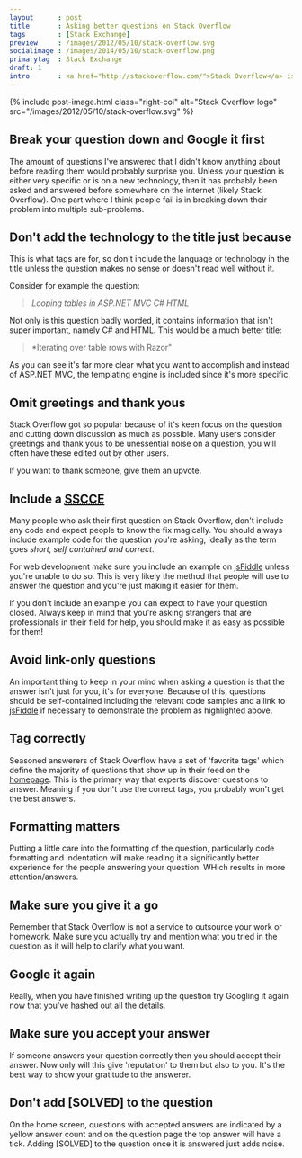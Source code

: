 ```yaml
---
layout      : post
title       : Asking better questions on Stack Overflow
tags        : [Stack Exchange]
preview     : /images/2012/05/10/stack-overflow.svg
socialimage : /images/2014/05/10/stack-overflow.png
primarytag  : Stack Exchange
draft: 1
intro       : <a href="http://stackoverflow.com/">Stack Overflow</a> is a brilliant resource for asking software development questions. There is a certain amount of etiquette you should follow though that isn't immediately obvious to new users. This article tries to clear this up so you can get down to asking great questions and helping the site, the industry and the web grow.
---
```


{% include post-image.html class="right-col" alt="Stack Overflow logo" src="/images/2012/05/10/stack-overflow.svg" %}

## Break your question down and Google it first

The amount of questions I've answered that I didn't know anything about before reading them would probably surprise you. Unless your question is either very specific or is on a new technology, then it has probably been asked and answered before somewhere on the internet (likely Stack Overflow). One part where I think people fail is in breaking down their problem into multiple sub-problems.



## Don't add the technology to the title just because

This is what tags are for, so don't include the language or technology in the title unless the question makes no sense or doesn't read well without it.

Consider for example the question:

> *Looping tables in ASP.NET MVC C# HTML*

Not only is this question badly worded, it contains information that isn't super important, namely C# and HTML. This would be a much better title:

> *Iterating over table rows with Razor"

As you can see it's far more clear what you want to accomplish and instead of ASP.NET MVC, the templating engine is included since it's more specific.



## Omit greetings and thank yous

Stack Overflow got so popular because of it's keen focus on the question and cutting down discussion as much as possible. Many users consider greetings and thank yous to be unessential noise on a question, you will often have these edited out by other users.

If you want to thank someone, give them an upvote.



## Include a [<abbr title="Short, Self-Contained, Correct, Example">SSCCE</abbr>][2]

Many people who ask their first question on Stack Overflow, don't include any code and expect people to know the fix magically. You should always include example code for the question you're asking, ideally as the term goes *short, self contained and correct*.

For web development make sure you include an example on [jsFiddle][1] unless you're unable to do so. This is very likely the method that people will use to answer the question and you're just making it easier for them.

If you don't include an example you can expect to have your question closed. Always keep in mind that you're asking strangers that are professionals in their field for help, you should make it as easy as possible for them!



## Avoid link-only questions

An important thing to keep in your mind when asking a question is that the answer isn't just for you, it's for everyone. Because of this, questions should be self-contained including the relevant code samples and a link to [jsFiddle][1] if necessary to demonstrate the problem as highlighted above.



## Tag correctly

Seasoned answerers of Stack Overflow have a set of 'favorite tags' which define the majority of questions that show up in their feed on the [homepage][3]. This is the primary way that experts discover questions to answer. Meaning if you don't use the correct tags, you probably won't get the best answers.



## Formatting matters

Putting a little care into the formatting of the question, particularly code formatting and indentation will make reading it a significantly better experience for the people answering your question. WHich results in more attention/answers.



## Make sure you give it a go

Remember that Stack Overflow is not a service to outsource your work or homework. Make sure you actually try and mention what you tried in the question as it will help to clarify what you want.



## Google it again

Really, when you have finished writing up the question try Googling it again now that you've hashed out all the details.



## Make sure you accept your answer

If someone answers your question correctly then you should accept their answer. Now only will this give 'reputation' to them but also to you. It's the best way to show your gratitude to the answerer.



## Don't add \[SOLVED\] to the question

On the home screen, questions with accepted answers are indicated by a yellow answer count and on the question page the top answer will have a tick. Adding \[SOLVED\] to the question once it is answered just adds noise.



[1]: jsfiddle.net
[2]: http://sscce.org/
[3]: http://stackoverflow.com/
